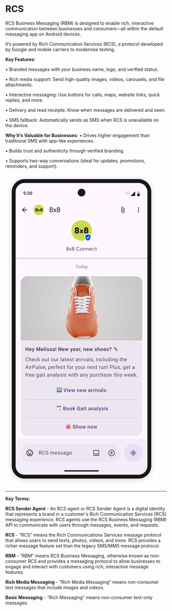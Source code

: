 # RCS

RCS Business Messaging (RBM) is designed to enable rich, interactive communication between businesses and consumers—all within the default messaging app on Android devices.

It’s powered by Rich Communication Services (RCS), a protocol developed by Google and mobile carriers to modernise texting.

**Key Features:**  

• Branded messages with your business name, logo, and verified status.  

• Rich media support: Send high-quality images, videos, carousels, and file attachments.  

• Interactive messaging: Use buttons for calls, maps, website links, quick replies, and more.  

• Delivery and read receipts: Know when messages are delivered and seen.  

• SMS fallback: Automatically sends as SMS when RCS is unavailable on the device.

**Why It’s Valuable for Businesses:** • Drives higher engagement than traditional SMS with app-like experiences.  

• Builds trust and authenticity through verified branding.  

• Supports two-way conversations (ideal for updates, promotions, reminders, and support).

![](../images/25348533873ca8cdf3c734bde3024e321448d9e5e8987ae4927f62b1c96768df-Rich-card.png)

---

**Key Terms:**

**RCS Sender Agent** - An RCS agent or RCS Sender Agent is a digital identity that represents a brand in a customer's Rich Communication Services (RCS) messaging experience. RCS agents use the RCS Business Messaging (RBM) API to communicate with users through messages, events, and requests.  

**RCS** - “RCS” means the Rich Communications Services message protocol that allows users to send texts, photos, videos, and more. RCS provides a richer message feature set than the legacy SMS/MMS message protocol.  

**RBM** - “RBM” means RCS Business Messaging, otherwise known as non-consumer RCS and provides a messaging protocol to allow businesses to engage and interact with customers using rich, interactive message features.  

**Rich Media Messaging** - “Rich Media Messaging” means non-consumer text messages that include images and videos.  

**Basic Messaging** - “Rich Messaging” means non-consumer text-only messages.
